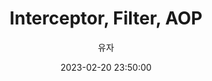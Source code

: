 ---
layout: post
title: "Interceptor, Filter, AOP"
date: 2023-02-20 23:50:00
categories: [Spring]
tags:
  - Spring
  - Java
author: "유자"
---